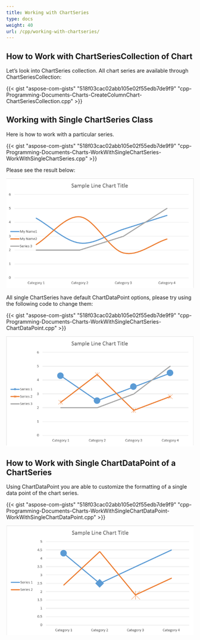 ```yaml
---
title: Working with ChartSeries
type: docs
weight: 40
url: /cpp/working-with-chartseries/
---
```


## **How to Work with ChartSeriesCollection of Chart**

Let’s look into ChartSeries collection. All chart series are available through ChartSeriesCollection:



{{< gist "aspose-com-gists" "518f03cac02abb105e02f55edb7de9f9" "cpp-Programming-Documents-Charts-CreateColumnChart-ChartSeriesCollection.cpp" >}}


## **Working with Single ChartSeries Class**

Here is how to work with a particular series.

{{< gist "aspose-com-gists" "518f03cac02abb105e02f55edb7de9f9" "cpp-Programming-Documents-Charts-WorkWithSingleChartSeries-WorkWithSingleChartSeries.cpp" >}}

Please see the result below:

![todo:image_alt_text](working-with-chartseries_1.png)


All single ChartSeries have default ChartDataPoint options, please try using the following code to change them:

{{< gist "aspose-com-gists" "518f03cac02abb105e02f55edb7de9f9" "cpp-Programming-Documents-Charts-WorkWithSingleChartSeries-ChartDataPoint.cpp" >}}

![todo:image_alt_text](working-with-chartseries_2.png)

## **How to Work with Single ChartDataPoint of a ChartSeries**

Using ChartDataPoint you are able to customize the formatting of a single data point of the chart series.

{{< gist "aspose-com-gists" "518f03cac02abb105e02f55edb7de9f9" "cpp-Programming-Documents-Charts-WorkWithSingleChartDataPoint-WorkWithSingleChartDataPoint.cpp" >}}



![todo:image_alt_text](working-with-chartseries_3.png)
